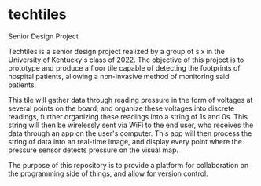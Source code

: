 # techtiles
Senior Design Project

Techtiles is a senior design project realized by a group of six in the University of Kentucky's class of 2022.
The objective of this project is to prototype and produce a floor tile capable of detecting the footprints of hospital patients, allowing a non-invasive method of monitoring said patients. 

This tile will gather data through reading pressure in the form of voltages at several points on the board, and organize these voltages into discrete readings, further organizing these readings into a string of 1s and 0s.
This string will then be wirelessly sent via WiFi to the end user, who receives the data through an app on the user's computer. This app will then process the string of data into an real-time image, and display every point where the pressure sensor detects pressure on the visual map.

The purpose of this repository is to provide a platform for collaboration on the programming side of things, and allow for version control.
